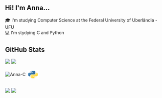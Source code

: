 ## Hi! I'm Anna...
🎓 I'm studying Computer Science at the Federal University of Uberlândia - UFU    
💻 I'm stydying C and Python

## GitHub Stats
<div>
  <img height=160 src="https://github-readme-stats.vercel.app/api?username=annaa-ps&theme=midnight-purple&show_icons=true" />
  <img height=160 src="https://github-readme-stats.vercel.app/api/top-langs?username=annaa-ps&layout=compact&langs_count=16&theme=midnight-purple" />
</div>  

<div style="display: inline_block"><br>
  <img align="center" alt="Anna-C" height="40" width="40" src="https://cdn.jsdelivr.net/gh/devicons/devicon/icons/c/c-original.svg">
  <img align="center" alt="Anna-Python" height="30" width="40" src="https://raw.githubusercontent.com/devicons/devicon/master/icons/python/python-original.svg">
</div>
  
##
<div> 
  <a href="https://instagram.com/_annaa.ps" target="_blank"><img src="https://img.shields.io/badge/-Instagram-%23E4405F?style=for-the-badge&logo=instagram&logoColor=white" target="_blank"></a>
  <a href = "mailto:annakarolynaptu@gmail.com"><img src="https://img.shields.io/badge/-Gmail-%23333?style=for-the-badge&logo=gmail&logoColor=white" target="_blank"></a>
</div>
